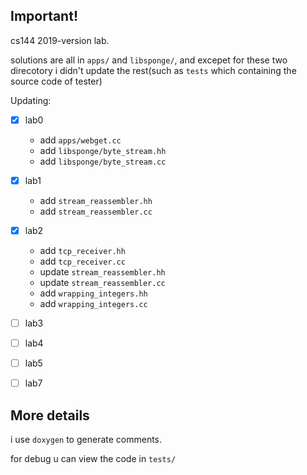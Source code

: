 ## Important!

cs144 2019-version lab.

solutions are all in `apps/` and `libsponge/`, and excepet for these two direcotory i didn't update the rest(such as `tests` which containing the source code of tester)

Updating:
- [x] lab0
  - add `apps/webget.cc`
  - add `libsponge/byte_stream.hh`
  - add `libsponge/byte_stream.cc`
- [x] lab1
  - add `stream_reassembler.hh`
  - add `stream_reassembler.cc`
- [x] lab2
  - add `tcp_receiver.hh`
  - add `tcp_receiver.cc`
  - update `stream_reassembler.hh`
  - update `stream_reassembler.cc`
  - add `wrapping_integers.hh`
  - add `wrapping_integers.cc`
- [ ] lab3
- [ ] lab4
- [ ] lab5
- [ ] lab7


## More details

i use `doxygen` to generate comments.

for debug u can view the code in `tests/`
